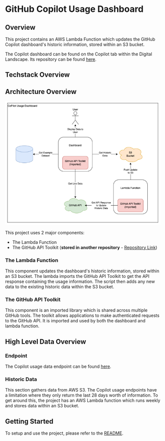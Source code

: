 # GitHub Copilot Usage Dashboard

## Overview

This project contains an AWS Lambda Function which updates the GitHub Copilot dashboard's historic information, stored within an S3 bucket.

The Copilot dashboard can be found on the Copilot tab within the Digital Landscape. Its repository can be found [here](https://github.com/ONS-Innovation/keh-digital-landscape).

## Techstack Overview
## Architecture Overview

![Architecture Diagram](./diagrams/architecture.png)

This project uses 2 major components:

- The Lambda Function
- The GitHub API Toolkit (**stored in another repository** - [Repository Link](https://github.com/ONS-Innovation/github-api-package))

### The Lambda Function

This component updates the dashboard's historic information, stored within an S3 bucket. The lambda imports the GitHub API Toolkit to get the API response containing the usage information. The script then adds any new data to the existing historic data within the S3 bucket.

### The GitHub API Toolkit

This component is an imported library which is shared across multiple GitHub tools. The toolkit allows applications to make authenticated requests to the GitHub API. It is imported and used by both the dashboard and lambda function.

## High Level Data Overview
### Endpoint

The Copilot usage data endpoint can be found [here](https://docs.github.com/en/rest/copilot/copilot-usage?apiVersion=2022-11-28#get-a-summary-of-copilot-usage-for-organization-members).

### Historic Data

This section gathers data from AWS S3. The Copilot usage endpoints have a limitation where they only return the last 28 days worth of information. To get around this, the project has an AWS Lambda function which runs weekly and stores data within an S3 bucket.

## Getting Started

To setup and use the project, please refer to the [README](https://github.com/ONS-Innovation/github-copilot-usage-lambda/blob/main/README.md).